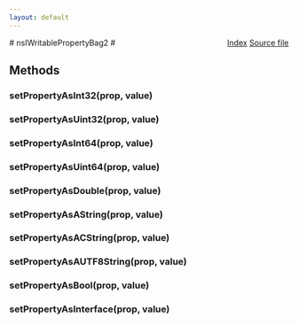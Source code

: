 ```yaml
---
layout: default
---
```

<div class='links' style='float:right'><a href="../index.html">Index</a>
<a href="http://dxr.mozilla.org/mozilla-central/source/xpcom/ds/nsIWritablePropertyBag2.idl">Source file</a>
</div>
# nsIWritablePropertyBag2 #

## Methods ##

### setPropertyAsInt32(prop, value) ###

### setPropertyAsUint32(prop, value) ###

### setPropertyAsInt64(prop, value) ###

### setPropertyAsUint64(prop, value) ###

### setPropertyAsDouble(prop, value) ###

### setPropertyAsAString(prop, value) ###

### setPropertyAsACString(prop, value) ###

### setPropertyAsAUTF8String(prop, value) ###

### setPropertyAsBool(prop, value) ###

### setPropertyAsInterface(prop, value) ###
